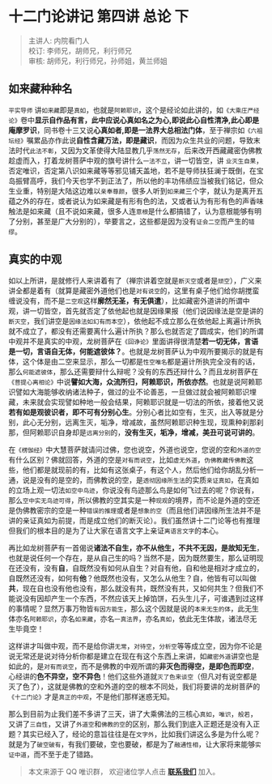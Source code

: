 # 十二门论讲记 第四讲 总论 下

> 主讲人: 内院看门人 <br />
> 校订: 李师兄，胡师兄，利行师兄 <br />
> 审核: 胡师兄，利行师兄，孙师姐，黄兰师姐 <br />

## 如来藏种种名

`平实导师` 讲`如来藏`即是`真如`，也就是`阿赖耶识`，这个是经论如此讲的，如`《大乘庄严经论》`卷中**显示自作品有言，此中应说心真如名之为心,即说此心自性清净,此心即是庵摩罗识**，同书卷十三又说**心真如者,即是一法界大总相法门体**，至于禅宗如`《六祖坛经》`嘱累品亦作此说**自性含藏万法，即是藏识**，而因为众生共业的问题，导致末法时代`此法不彰`，又因为文革使得大陆显教几乎`荡然无存`，后来改开西藏藏密伪佛教趁虚而入，打着龙树菩萨中观的旗号讲什么`一法不立`，讲一切皆空，讲 `业灭生自果`，否定唯识，否定第八识如来藏等等邪见铺天盖地，若不是导师扶狂澜于既倒，在宝岛振臂高呼，我们今天也学不到正法了，所以他的丰功伟绩应当被我们铭记，但众生业重，特别是大陆这边难以`亲奉尊颜`，很多人听到`如来藏`三个字，就认为是离开五蕴之外的存在，或者说认为如来藏是有形有色的法，又或者认为有形有色的声香味触法是如来藏（且不说如来藏，很多人连`意根`是什么都搞错了，认为意根能够有明了分别，甚至是广大分别的），举要言之，这些都是因为没有`证会二空`而产生的`错缪`。

## 真实的中观

如以上所讲，是就修行人来讲着有了（禅宗讲着空就是`断灭空`或者是`顽空`），广义来讲全都是着有（就算是藏密外道他们也是`对有说空`的，这里有桌子他们给你胡搅蛮缠说没有，而不是`二空观`这样**廓然无圣，有无俱遣**），比如藏密外道讲的所谓中观，讲一切皆空，首先就否定了依他起也就是因缘果报（他们说因缘法是空是讲的`断灭空`，我们讲空是`因缘法如幻有而本空`），依他起不成立那么在依他起上离遍计所执就不成立了，都没有还需要离什么遍计所执？那么也就否定了圆成实，他们的所谓中观并不是真实的中观，龙树菩萨在`《回诤论》`里面讲得很清楚**若一切无体，言语是一切，言语自无体，何能遮彼体？**。也就是龙树菩萨认为中观所要揭示的就是有体，这个体是由二空来显示，那么一切都是`性空唯名`都是遍计所执完全没有的话，那么`何能遮彼体`，那么还需要辩什么辩呢？没有的东西还辩什么？而且龙树菩萨在`《菩提心离相论》`中说**譬如大海，众流所归，阿赖耶识，所依亦然**。也就是说阿赖耶识譬如大海能够收纳诸法种子，做过的业不论善恶，一旦做过就会被阿赖耶识埋藏，未来就会实现譬如种地一般会结果，阿赖耶识就是一切法的所依，接着他又说**若有如是观彼识者，即不可有分别心生**。分别心者比如空有，生灭，出入等就是分别，此心无分别，远离生灭，垢净，增减故，虽然阿赖耶识种生现，现熏种刹那刹那，但阿赖耶识自身却是`远离分别`的，**没有生灭，垢净，增减，美丑可说可讲的**。

在`《楞伽经》`中大慧菩萨就请问过佛，您也说空，外道也说空，您说的空和`外道的空`有什么区别？佛就回答，外道的空是`对有而说空`，比如`虚无外道`，`伪佛教藏传佛教`这些，他们都是就现前的有，比如有这张桌子，有这个人，然后他们给你胡乱分析一通，说是没有的是空的，而佛教说的空，是`透彻因缘所生法`的实质`亲证真如`，在真如的立场上观一切法`如空中鸟迹`，你说没有鸟迹那么鸟是如何飞过去的呢？你说有，那么`空中实无鸟迹可得`，所以佛教的空其实是一种`现观`的境界，而不论是外道的空还是伪佛教密宗的空是一种`错误的推理`或者是`想象的空`（而且他们讲因缘所生法并不是讲的亲证真如为前提，而是成立他们的断灭论）。我们虽然讲十二门论等也有推理但我们的根本目的是为了让大家在语言文字上亲证`离语言文字`的本心。

再比如龙树菩萨有一首偈说**诸法不自生，亦不从他生，不共不无因，是故知无生**，也就是说任何一个存在，是从自己生的吗？当然不是，因为既然要生，那么证明现在还没有，没有**自**，自既然没有如何从自生？对自有他，自和他是相对才成立的，自既然还没有，如何有**他**？他既然也没有，又怎么从他生？自，他皆有可以叫做**共**，现在自也没有他也没有，那么就没有共，既然没有共，又如何共生？但我们不能说没有因却产生一个东西，不然应该天上掉馅饼，石头生儿子，可谁遇到过这样的事情呢？显然万事万物皆`有因方能生`，那么这个因就是说的`本来无生的体`，此无生体亦名`阿赖耶识`，亦名`如来藏`，亦名`一真法界`，亦名`真如`，依此无生体故，诸法尽无生毕竟空！

这样讲才叫做中观，而不是给你讲`无常`，`对待空`，`分析空`等等成立空，因为你不论是说无常还是说对待分析你都是建立在现在有这个东西上来讲，如`藏密外道`讲空也是如此的，是`对有而说空`，而不是佛教的中观所谓的**非灭色而得空，是即色而即空**，心经讲的**色不异空，空不异色**！他们这些外道就`灭了色来谈空`（但凡对有说空都是灭了色了），这就是佛教的空和外道的空的根本不同处，我们将要讲的龙树菩萨的`《十二门论》`才是`真正的中观`，不是他们那样迷惑无知。

那么到目前为止我们差不多讲了三天，讲了大乘佛法的三核心`真如`，`唯识`，`般若`，又讲了`三自性`，又讲了`外道空`和`佛教的空`的区别，那么我们到底入正题还是没有入正题？其实已经入了，经论的意旨往往是在`文字外`，比如我们讲这么多是为什么呢？就是为了`破空破有`，有我们要破，空也要破，都是为了`融通性相`，让大家将来能够`实证中道`，而不至于走了错路。

> 本文来源于 QQ 唯识群， 欢迎诸位学人点击 **[联系我们](https://mp.weixin.qq.com/s/lZCfWjmLjgNR165Tx4_bCQ)** 加入。
